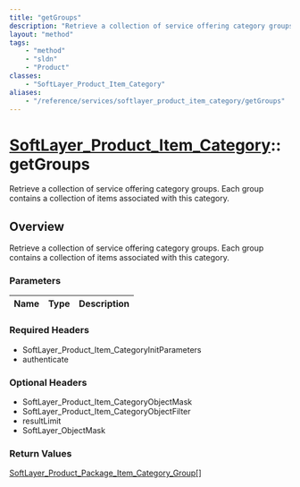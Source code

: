 ```yaml
---
title: "getGroups"
description: "Retrieve a collection of service offering category groups. Each group contains a collection of items associated with thi... "
layout: "method"
tags:
    - "method"
    - "sldn"
    - "Product"
classes:
    - "SoftLayer_Product_Item_Category"
aliases:
    - "/reference/services/softlayer_product_item_category/getGroups"
---
```

# [SoftLayer_Product_Item_Category](/reference/services/SoftLayer_Product_Item_Category)::getGroups

Retrieve a collection of service offering category groups. Each group contains a collection of items associated with this category.


## Overview 
Retrieve a collection of service offering category groups. Each group contains a collection of items associated with this category.

### Parameters 
|Name | Type | Description |
| --- | --- | --- |


### Required Headers
* SoftLayer_Product_Item_CategoryInitParameters
* authenticate

### Optional Headers
* SoftLayer_Product_Item_CategoryObjectMask
* SoftLayer_Product_Item_CategoryObjectFilter
* resultLimit
* SoftLayer_ObjectMask

### Return Values
<a href='/reference/datatypes/SoftLayer_Product_Package_Item_Category_Group'>SoftLayer_Product_Package_Item_Category_Group[] </a>

